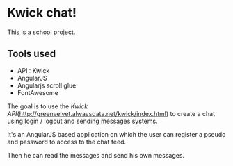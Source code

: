 # Kwick chat! 

This is a school project.

## Tools used 
- API : Kwick 
- AngularJS
- Angularjs scroll glue 
- FontAwesome

The goal is to use the *Kwick API*(http://greenvelvet.alwaysdata.net/kwick/index.html) to create a chat using login / logout and sending messages systems.  

It's an AngularJS based application on which the user can register a pseudo and password to access to the chat feed.
 
Then he can read the messages and send his own messages.




